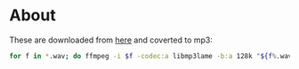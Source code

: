 # About

These are downloaded from [here](https://www.sounds-resource.com/xbox/arxfatalis/sound/23538/) and coverted to mp3:

```sh
for f in *.wav; do ffmpeg -i $f -codec:a libmp3lame -b:a 128k "${f%.wav}.mp3"; done
```
